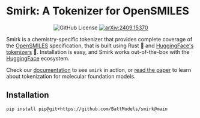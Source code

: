 # Smirk: A Tokenizer for OpenSMILES

<div align="center" display="flex" >

![GitHub License](https://img.shields.io/github/license/BattModels/smirk)
<a href="https://arxiv.org/abs/2409.15370">![arXiv:2409.15370](https://img.shields.io/badge/cs.LG-2409.15370-b31b1b?style=flat&amp;logo=arxiv&amp;logoColor=red)</a>

</div>

Smirk is a chemistry-specific tokenizer that provides complete coverage of the [OpenSMILES](http://opensmiles.org)
specification, that is built using Rust 🦀 and [HuggingFace's tokenizers](https://huggingface.co/docs/tokenizers) 🤗.
Installation is easy, and Smirk works out-of-the-box with the [HuggingFace](https://huggingface.co/docs) ecosystem.

Check our [documentation](https://eeg.engin.umich.edu/smirk) to see `smirk` in action, or [read the paper](https://arxiv.org/abs/2409.15370) to learn
about tokenization for molecular foundation models.

## Installation

```
pip install pip@git+https://github.com/BattModels/smirk@main
```
